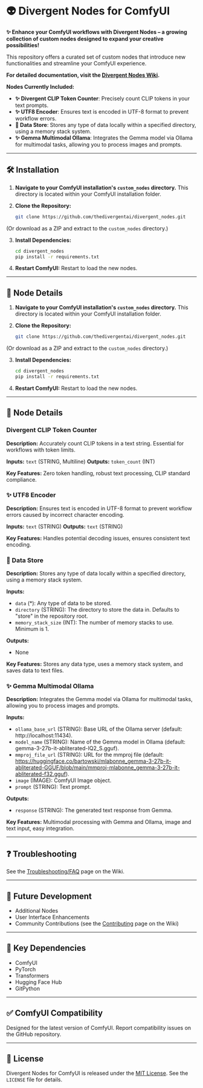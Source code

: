 # 👽 Divergent Nodes for ComfyUI

**✨ Enhance your ComfyUI workflows with Divergent Nodes – a growing collection of custom nodes designed to expand your creative possibilities!**

This repository offers a curated set of custom nodes that introduce new functionalities and streamline your ComfyUI experience.

**For detailed documentation, visit the [Divergent Nodes Wiki](https://github.com/thedivergentai/divergent_nodes/wiki).**

**Nodes Currently Included:**

*   **✨ Divergent CLIP Token Counter**: Precisely count CLIP tokens in your text prompts.
*   **✨ UTF8 Encoder**: Ensures text is encoded in UTF-8 format to prevent workflow errors.
*   **💾 Data Store**: Stores any type of data locally within a specified directory, using a memory stack system.
*   **✨ Gemma Multimodal Ollama**: Integrates the Gemma model via Ollama for multimodal tasks, allowing you to process images and prompts.

---

## 🛠️ Installation

1.  **Navigate to your ComfyUI installation's `custom_nodes` directory.** This directory is located within your ComfyUI installation folder.

2.  **Clone the Repository:**

    ```bash
    git clone https://github.com/thedivergentai/divergent_nodes.git
    ```
   (Or download as a ZIP and extract to the `custom_nodes` directory.)

3.  **Install Dependencies:**

    ```bash
    cd divergent_nodes
    pip install -r requirements.txt
    ```

4.  **Restart ComfyUI:** Restart to load the new nodes.

---

## 🧰 Node Details

1.  **Navigate to your ComfyUI installation's `custom_nodes` directory.** This directory is located within your ComfyUI installation folder.

2.  **Clone the Repository:**

    ```bash
    git clone https://github.com/thedivergentai/divergent_nodes.git
    ```
   (Or download as a ZIP and extract to the `custom_nodes` directory.)

3.  **Install Dependencies:**

    ```bash
    cd divergent_nodes
    pip install -r requirements.txt
    ```

4.  **Restart ComfyUI:** Restart to load the new nodes.

---

## 🧰 Node Details

### Divergent CLIP Token Counter

**Description:** Accurately count CLIP tokens in a text string. Essential for workflows with token limits.

**Inputs:** `text` (STRING, Multiline)
**Outputs:** `token_count` (INT)

**Key Features:** Zero token handling, robust text processing, CLIP standard compliance.

### ✨ UTF8 Encoder

**Description:** Ensures text is encoded in UTF-8 format to prevent workflow errors caused by incorrect character encoding.

**Inputs:** `text` (STRING)
**Outputs:** `text` (STRING)

**Key Features:** Handles potential decoding issues, ensures consistent text encoding.

### 💾 Data Store

**Description:** Stores any type of data locally within a specified directory, using a memory stack system.

**Inputs:**

*   `data` (*): Any type of data to be stored.
*   `directory` (STRING): The directory to store the data in. Defaults to "store" in the repository root.
*   `memory_stack_size` (INT): The number of memory stacks to use. Minimum is 1.

**Outputs:**

*   None

**Key Features:** Stores any data type, uses a memory stack system, and saves data to text files.

### ✨ Gemma Multimodal Ollama

**Description:** Integrates the Gemma model via Ollama for multimodal tasks, allowing you to process images and prompts.

**Inputs:**

*   `ollama_base_url` (STRING): Base URL of the Ollama server (default: http://localhost:11434).
*   `model_name` (STRING): Name of the Gemma model in Ollama (default: gemma-3-27b-it-abliterated-IQ2_S.gguf).
*   `mmproj_file_url` (STRING): URL for the mmproj file (default: https://huggingface.co/bartowski/mlabonne_gemma-3-27b-it-abliterated-GGUF/blob/main/mmproj-mlabonne_gemma-3-27b-it-abliterated-f32.gguf).
*   `image` (IMAGE): ComfyUI Image object.
*   `prompt` (STRING): Text prompt.

**Outputs:**

*   `response` (STRING): The generated text response from Gemma.

**Key Features:** Multimodal processing with Gemma and Ollama, image and text input, easy integration.

---

## ❓ Troubleshooting

See the [Troubleshooting/FAQ](https://github.com/thedivergentai/divergent_nodes/wiki/Troubleshooting) page on the Wiki.

---

## 🚀 Future Development

*   Additional Nodes
*   User Interface Enhancements
*   Community Contributions (see the [Contributing](https://github.com/thedivergentai/divergent_nodes/wiki/Contributing) page on the Wiki)

---

## 🔑 Key Dependencies

*   ComfyUI
*   PyTorch
*   Transformers
*   Hugging Face Hub
*   GitPython

---

## ✅ ComfyUI Compatibility

Designed for the latest version of ComfyUI. Report compatibility issues on the GitHub repository.

---

## 📜 License

Divergent Nodes for ComfyUI is released under the [MIT License](LICENSE). See the `LICENSE` file for details.
